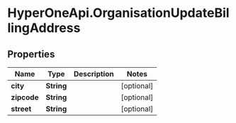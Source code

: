 # HyperOneApi.OrganisationUpdateBillingAddress

## Properties

Name | Type | Description | Notes
------------ | ------------- | ------------- | -------------
**city** | **String** |  | [optional] 
**zipcode** | **String** |  | [optional] 
**street** | **String** |  | [optional] 


